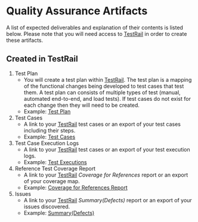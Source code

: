 # Quality Assurance Artifacts
A list of expected deliverables and explanation of their contents is listed below.  Please note that you will need access to [TestRail](https://dsvavsp.testrail.io/) in order to create these artifacts.

## Created in TestRail
1. Test Plan
    - You will create a test plan within [TestRail](https://dsvavsp.testrail.io/). The test plan is a mapping of the functional changes being developed to test cases that test them. A test plan can consists of multiple types of test (manual, automated end-to-end, and load tests).  If test cases do not exist for each change then they will need to be created.
    - Example: [Test Plan](https://dsvavsp.testrail.io/index.php?/plans/view/30)
1. Test Cases
    - A link to your [TestRail](https://dsvavsp.testrail.io/) test cases or an export of your test cases including their steps.
    - Example: [Test Cases](https://dsvavsp.testrail.io/index.php?/suites/view/2&group_by=cases:section_id&group_order=asc)
1. Test Case Execution Logs
    - A link to your [TestRail](https://dsvavsp.testrail.io/) test cases or an export of your test execution logs.
    - Example: [Test Executions](https://dsvavsp.testrail.io/index.php?/runs/view/7&group_by=cases:section_id&group_order=asc)
1. Reference Test Coverage Report
    - A link to your [TestRail](https://dsvavsp.testrail.io/) *Coverage for References* report or an export of your coverage map.
    - Example: [Coverage for References Report](https://dsvavsp.testrail.io/index.php?/reports/view/12)
1. Issues
    - A link to your [TestRail](https://dsvavsp.testrail.io/) *Summary(Defects)* report or an export of your issues discovered.
    - Example: [Summary(Defects)](https://dsvavsp.testrail.io/index.php?/reports/view/14)